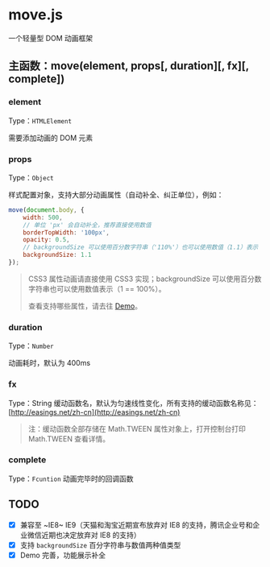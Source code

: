 # move.js
一个轻量型 DOM 动画框架

## 主函数：move(element, props[, duration][, fx][, complete])

### element
Type：`HTMLElement`

需要添加动画的 DOM 元素

### props
Type：`Object`

样式配置对象，支持大部分动画属性（自动补全、纠正单位），例如：
```javascript
move(document.body, {
    width: 500,
    // 单位 'px' 会自动补全，推荐直接使用数值
    borderTopWidth: '100px',
    opacity: 0.5,
    // backgroundSize 可以使用百分数字符串（'110%'）也可以使用数值（1.1）表示
    backgroundSize: 1.1
});
```
> CSS3 属性动画请直接使用 CSS3 实现；backgroundSize 可以使用百分数字符串也可以使用数值表示（1 == 100%）。
> 
> 查看支持哪些属性，请去往 [Demo](http://yangfch3.com/move.js/)。

### duration
Type：`Number`

动画耗时，默认为 400ms

### fx
Type：String
缓动函数名，默认为匀速线性变化，所有支持的缓动函数名称见：[http://easings.net/zh-cn](http://easings.net/zh-cn)
> 注：缓动函数全部存储在 Math.TWEEN 属性对象上，打开控制台打印 Math.TWEEN 查看详情。

### complete
Type：`Fcuntion`
动画完毕时的回调函数

## TODO
- [x] 兼容至 ~IE8~ IE9（天猫和淘宝近期宣布放弃对 IE8 的支持，腾讯企业号和企业微信近期也决定放弃对 IE8 的支持）
- [x] 支持 `backgroundSize` 百分字符串与数值两种值类型
- [x] Demo 完善，功能展示补全